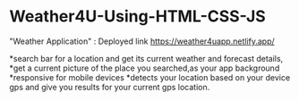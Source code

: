 # Weather4U-Using-HTML-CSS-JS
 "Weather Application" : Deployed link 
 https://weather4uapp.netlify.app/
 
*search bar for a location and get its current weather and forecast details,
*get a current picture of the place you searched,as your app background 
*responsive for mobile devices
*detects your location based on your device gps and give you results for your current gps location.
